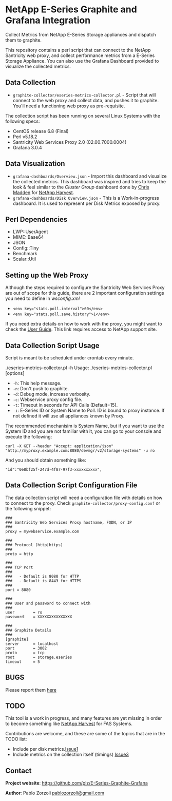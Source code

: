 # NetApp E-Series Graphite and Grafana Integration
Collect Metrics from NetApp E-Series Storage appliances and dispatch them to graphite.

This repository contains a perl script that can connect to the NetApp Santricity web
proxy, and collect performance metrics from a E-Series Storage Appliance.
You can also use the Grafana Dashboard provided to visualize the collected metrics.

Data Collection
--------------------------------------------------------------------------------
* `graphite-collector/eseries-metrics-collector.pl` - Script that will connect
   to the web proxy and collect data, and pushes it to graphite. You'll need
   a functioning web proxy as pre-requisite.

The collection script has been running on several Linux Systems with the
following specs:

* CentOS release 6.8 (Final)
* Perl v5.18.2
* Santricity Web Services Proxy 2.0 (02.00.7000.0004)
* Grafana 3.0.4

Data Visualization
--------------------------------------------------------------------------------
* `grafana-dashboards/Overview.json` - Import this dashboard and visualize the 
   collected metrics. This dashboard was inspired and tries to keep the look &
   feel similar to the _Cluster Group_ dashboard done by
   [Chris Madden](https://github.com/dutchiechris) for
   [NetApp Harvest](http://blog.pkiwi.com/category/netapp-harvest/).
* `grafana-dashboards/Disk Overview.json` - This is a Work-in-progress
   dashboard. It is used to represent per Disk Metrics exposed by proxy.

Perl Dependencies
-------------------------------------------------------------------------------
* LWP::UserAgent
* MIME::Base64
* JSON
* Config::Tiny
* Benchmark
* Scalar::Util

Setting up the Web Proxy
-------------------------------------------------------------------------------
Although the steps required to configure the Santricity Web Services Proxy are
out of scope for this guide, there are 2 important configuration settings you
need to define in *wsconfig.xml*

* `<env key="stats.poll.interval">60</env>`
* `<env key="stats.poll.save.history">1</env>`

If you need extra details on how to work with the proxy, you might want to check
the [User Guide](https://library.netapp.com/ecm/ecm_download_file/ECMLP2524838). This
link requires access to NetApp support site.

Data Collection Script Usage
-------------------------------------------------------------------------------
Script is meant to be scheduled under crontab every minute.

./eseries-metrics-collector.pl -h
Usage: ./eseries-metrics-collector.pl [options]

* `-h`: This help message.
* `-n`: Don't push to graphite.
* `-d`: Debug mode, increase verbosity.
* `-c`: Webservice proxy config file.
* `-t`: Timeout in seconds for API Calls (Default=15).
* `-i`: E-Series ID or System Name to Poll. ID is bound to proxy instance. If not defined it will use all appliances known by Proxy.

The recommended mechanisim is System Name, but if you want to use the System ID and you are not familiar with it, you can go to your console and execute the following:

    curl -X GET --header "Accept: application/json" "http://myproxy.example.com:8080/devmgr/v2/storage-systems" -u ro

And you should obtain something like:

    "id":"0e8bf25f-247d-4f87-97f3-xxxxxxxxxx",

Data Collection Script Configuration File
-------------------------------------------------------------------------------
The data collection script will need a configuration file with details on how
to connect to the proxy. Check `graphite-collector/proxy-config.conf` or 
the following snippet:

    ###
    ### Santricity Web Services Proxy hostname, FQDN, or IP
    ###
    proxy = mywebservice.example.com

    ###
    ### Protocol (http|https)
    ###
    proto = http

    ###
    ### TCP Port
    ###
    ###   - Default is 8080 for HTTP
    ###   - Default is 8443 for HTTPS
    ###
    port = 8080

    ###
    ### User and password to connect with
    ###
    user        = ro
    password    = XXXXXXXXXXXXXXX

    ###
    ### Graphite Details
    ###
    [graphite]
    server      = localhost
    port        = 3002
    proto       = tcp
    root        = storage.eseries
    timeout     = 5

BUGS
--------------------------------------------------------------------------------
Please report them [here](https://github.com/plz/E-Series-Graphite-Grafana/issues)

TODO
--------------------------------------------------------------------------------
This tool is a work in progress, and many features are yet missing in order to
become something like [NetApp Harvest](http://blog.pkiwi.com/category/netapp-harvest/) for FAS Systems.

Contributions are welcome, and these are some of the topics that are in the TODO
list:

* Include per disk metrics.[Issue1](https://github.com/plz/E-Series-Graphite-Grafana/issues/1)
* Include metrics on the collection itself (timings) [Issue3](https://github.com/plz/E-Series-Graphite-Grafana/issues/3)

Contact
--------------------------------------------------------------------------------
**Project website**: https://github.com/plz/E-Series-Graphite-Grafana

**Author**: Pablo Zorzoli <pablozorzoli@gmail.com>
